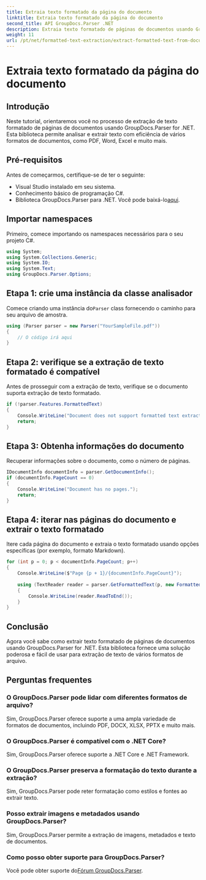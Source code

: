 ```yaml
---
title: Extraia texto formatado da página do documento
linktitle: Extraia texto formatado da página do documento
second_title: API GroupDocs.Parser .NET
description: Extraia texto formatado de páginas de documentos usando GroupDocs.Parser for .NET. Solução de extração de texto eficiente e confiável.
weight: 11
url: /pt/net/formatted-text-extraction/extract-formatted-text-from-document-page/
---
```


# Extraia texto formatado da página do documento

## Introdução
Neste tutorial, orientaremos você no processo de extração de texto formatado de páginas de documentos usando GroupDocs.Parser for .NET. Esta biblioteca permite analisar e extrair texto com eficiência de vários formatos de documentos, como PDF, Word, Excel e muito mais.
## Pré-requisitos
Antes de começarmos, certifique-se de ter o seguinte:
- Visual Studio instalado em seu sistema.
- Conhecimento básico de programação C#.
-  Biblioteca GroupDocs.Parser para .NET. Você pode baixá-lo[aqui](https://releases.groupdocs.com/parser/net/).

## Importar namespaces
Primeiro, comece importando os namespaces necessários para o seu projeto C#.
```csharp
using System;
using System.Collections.Generic;
using System.IO;
using System.Text;
using GroupDocs.Parser.Options;
```
## Etapa 1: crie uma instância da classe analisador
 Comece criando uma instância do`Parser` class fornecendo o caminho para seu arquivo de amostra.
```csharp
using (Parser parser = new Parser("YourSampleFile.pdf"))
{
    // O código irá aqui
}
```
## Etapa 2: verifique se a extração de texto formatado é compatível
Antes de prosseguir com a extração de texto, verifique se o documento suporta extração de texto formatado.
```csharp
if (!parser.Features.FormattedText)
{
    Console.WriteLine("Document does not support formatted text extraction.");
    return;
}
```
## Etapa 3: Obtenha informações do documento
Recuperar informações sobre o documento, como o número de páginas.
```csharp
IDocumentInfo documentInfo = parser.GetDocumentInfo();
if (documentInfo.PageCount == 0)
{
    Console.WriteLine("Document has no pages.");
    return;
}
```
## Etapa 4: iterar nas páginas do documento e extrair o texto formatado
Itere cada página do documento e extraia o texto formatado usando opções específicas (por exemplo, formato Markdown).
```csharp
for (int p = 0; p < documentInfo.PageCount; p++)
{
    Console.WriteLine($"Page {p + 1}/{documentInfo.PageCount}");
    
    using (TextReader reader = parser.GetFormattedText(p, new FormattedTextOptions(FormattedTextMode.Markdown)))
    {
        Console.WriteLine(reader.ReadToEnd());
    }
}
```

## Conclusão
Agora você sabe como extrair texto formatado de páginas de documentos usando GroupDocs.Parser for .NET. Esta biblioteca fornece uma solução poderosa e fácil de usar para extração de texto de vários formatos de arquivo.

## Perguntas frequentes
### O GroupDocs.Parser pode lidar com diferentes formatos de arquivo?
Sim, GroupDocs.Parser oferece suporte a uma ampla variedade de formatos de documentos, incluindo PDF, DOCX, XLSX, PPTX e muito mais.
### O GroupDocs.Parser é compatível com o .NET Core?
Sim, GroupDocs.Parser oferece suporte a .NET Core e .NET Framework.
### O GroupDocs.Parser preserva a formatação do texto durante a extração?
Sim, GroupDocs.Parser pode reter formatação como estilos e fontes ao extrair texto.
### Posso extrair imagens e metadados usando GroupDocs.Parser?
Sim, GroupDocs.Parser permite a extração de imagens, metadados e texto de documentos.
### Como posso obter suporte para GroupDocs.Parser?
 Você pode obter suporte do[Fórum GroupDocs.Parser](https://forum.groupdocs.com/c/parser/17).